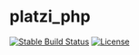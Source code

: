 # platzi_php
[![Stable Build Status](https://travis-ci.org/aranajhonny/platzi-php.svg?branch=master)](https://travis-ci.org/aranajhonny/platzi-php)
[![License](https://img.shields.io/github/license/mashape/apistatus.svg)](https://github.com/aranajhonny/platzi-php/blob/master/LICENSE)